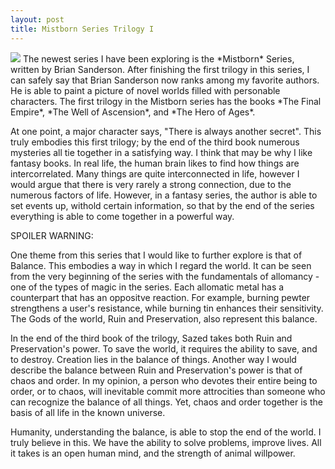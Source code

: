 ```yaml
---
layout: post
title: Mistborn Series Trilogy I
---
```

<img src="{{ site.baseurl }}/images/gradpic.JPG">
The newest series I have been exploring is the *Mistborn* Series, written by Brian Sanderson.
After finishing the first trilogy in this series, I can safely say that Brian Sanderson now ranks among my favorite authors.
He is able to paint a picture of novel worlds filled with personable characters. 
The first trilogy in the Mistborn series has the books *The Final Empire*, *The Well of Ascension*, and *The Hero of Ages*.

At one point, a major character says, "There is always another secret". 
This truly embodies this first trilogy; by the end of the third book numerous mysteries all tie together in a satisfying way.
I think that may be why I like fantasy books. In real life, the human brain likes to find how things are intercorrelated.
Many things are quite interconnected in life, however I would argue that there is very rarely a strong connection, due to the numerous factors of life.
However, in a fantasy series, the author is able to set events up, withold certain information, so that by the end of the series everything is able to come together in a powerful way.

SPOILER WARNING:

One theme from this series that I would like to further explore is that of Balance. This embodies a way in which I regard the world.
It can be seen from the very beginning of the series with the fundamentals of allomancy - one of the types of magic in the series. 
Each allomatic metal has a counterpart that has an oppositve reaction. For example, burning pewter strengthens a user's resistance, while burning tin enhances their sensitivity.
The Gods of the world, Ruin and Preservation, also represent this balance.

In the end of the third book of the trilogy, Sazed takes both Ruin and Preservation's power. 
To save the world, it requires the ability to save, and to destroy. Creation lies in the balance of things.
Another way I would describe the balance between Ruin and Preservation's power is that of chaos and order. 
In my opinion, a person who devotes their entire being to order, or to chaos, 
will inevitable commit more attrocities than someone who can recognize the balance of all things. 
Yet, chaos and order together is the basis of all life in the known universe.

Humanity, understanding the balance, is able to stop the end of the world. I truly believe in this. 
We have the ability to solve problems, improve lives. All it takes is an open human mind, and the strength of animal willpower.

